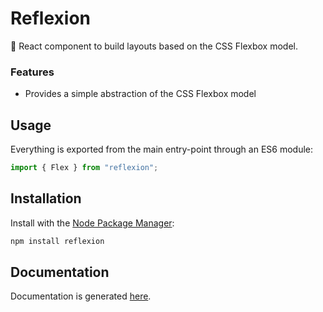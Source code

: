 # Reflexion

💎 React component to build layouts based on the CSS Flexbox model.

### Features

- Provides a simple abstraction of the CSS Flexbox model

## Usage

Everything is exported from the main entry-point through an ES6 module:

```js
import { Flex } from "reflexion";
```

## Installation

Install with the [Node Package Manager](https://www.npmjs.com/package/reflexion):

```bash
npm install reflexion
```

## Documentation

Documentation is generated [here](doc/README.md).
